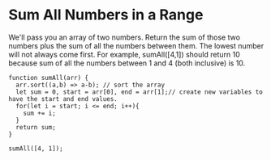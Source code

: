 # Sum All Numbers in a Range

We'll pass you an array of two numbers. Return the sum of those two numbers plus the sum of all the numbers between them. The lowest number will not always come first.
For example, sumAll([4,1]) should return 10 because sum of all the numbers between 1 and 4 (both inclusive) is 10.

```
function sumAll(arr) {
  arr.sort((a,b) => a-b); // sort the array
  let sum = 0, start = arr[0], end = arr[1];// create new variables to have the start and end values.
  for(let i = start; i <= end; i++){
    sum += i;
  }
  return sum;
}

sumAll([4, 1]);

```